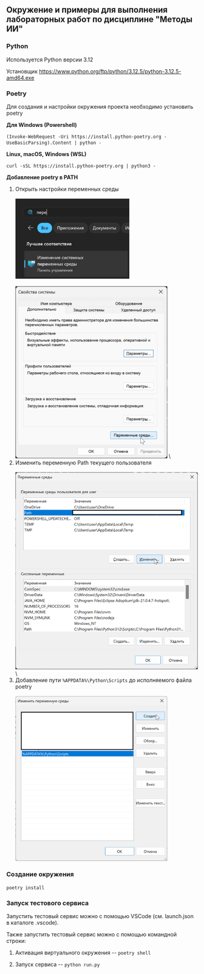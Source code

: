 ## Окружение и примеры для выполнения лабораторных работ по дисциплине "Методы ИИ"

### Python

Используется Python версии 3.12

Установщик https://www.python.org/ftp/python/3.12.5/python-3.12.5-amd64.exe

### Poetry

Для создания и настройки окружения проекта необходимо установить poetry

**Для Windows (Powershell)**

```
(Invoke-WebRequest -Uri https://install.python-poetry.org -UseBasicParsing).Content | python -
```

**Linux, macOS, Windows (WSL)**

```
curl -sSL https://install.python-poetry.org | python3 -
```

**Добавление poetry в PATH**

1. Открыть настройки переменных среды \
    \
   <img src="docs/path1.png" width="300"> \
    \
   <img src="docs/path2.png" width="400"> \
2. Изменить переменную Path текущего пользователя \
    \
   <img src="docs/path3.png" width="500"> \
3. Добавление пути `%APPDATA%\Python\Scripts` до исполняемого файла poetry \
    \
   <img src="docs/path4.png" width="400">

### Создание окружения

```
poetry install
```

### Запуск тестового сервиса

Запустить тестовый сервис можно с помощью VSCode (см. launch.json в каталоге .vscode).

Также запустить тестовый сервис можно с помощью командной строки:

1. Активация виртуального окружения -- `poetry shell`

2. Запуск сервиса -- `python run.py`
